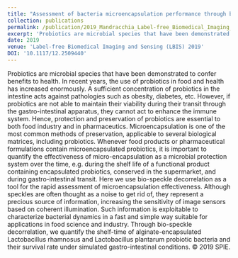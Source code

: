 ```yaml
---
title: "Assessment of bacteria microencapsulation performance through bio-speckle dynamic analysis"
collection: publications
permalink: /publication/2019_Mandracchia_Label-free_Biomedical_Imaging_and_Sensing_(LBIS)_2019
excerpt: 'Probiotics are microbial species that have been demonstrated to confer benefits to health. In recent years, the use of probiotics in food and health has increased enormously. A sufficient concentration of probiotics in the intestine acts against pathologies such as obesity, diabetes, etc. However, if probiotics are not able to maintain their viability during their transit through the gastro-intestinal apparatus, they cannot act to enhance the immune system. Hence, protection and preservation of probiotics are essential to both food industry and in pharmaceutics. Microencapsulation is one of the most common methods of preservation, applicable to several biological matrices, including probiotics. Whenever food products or pharmaceutical formulations contain microencapsulated probiotics, it is important to quantify the effectiveness of micro-encapsulation as a microbial protection system over the time, e.g. during the shelf life of a functional product containing encapsulated probiotics, conserved in the supermarket, and during gastro-intestinal transit. Here we use bio-speckle decorrelation as a tool for the rapid assessment of microencapsulation effectiveness. Although speckles are often thought as a noise to get rid of, they represent a precious source of information, increasing the sensitivity of image sensors based on coherent illumination. Such information is exploitable to characterize bacterial dynamics in a fast and simple way suitable for applications in food science and industry. Through bio-speckle decorrelation, we quantify the shelf-time of alginate-encapsulated Lactobacillus rhamnosus and Lactobacillus plantarum probiotic bacteria and their survival rate under simulated gastro-intestinal conditions. © 2019 SPIE.'
date: 2019
venue: 'Label-free Biomedical Imaging and Sensing (LBIS) 2019'
DOI: '10.1117/12.2509440'
---
```

Probiotics are microbial species that have been demonstrated to confer benefits to health. In recent years, the use of probiotics in food and health has increased enormously. A sufficient concentration of probiotics in the intestine acts against pathologies such as obesity, diabetes, etc. However, if probiotics are not able to maintain their viability during their transit through the gastro-intestinal apparatus, they cannot act to enhance the immune system. Hence, protection and preservation of probiotics are essential to both food industry and in pharmaceutics. Microencapsulation is one of the most common methods of preservation, applicable to several biological matrices, including probiotics. Whenever food products or pharmaceutical formulations contain microencapsulated probiotics, it is important to quantify the effectiveness of micro-encapsulation as a microbial protection system over the time, e.g. during the shelf life of a functional product containing encapsulated probiotics, conserved in the supermarket, and during gastro-intestinal transit. Here we use bio-speckle decorrelation as a tool for the rapid assessment of microencapsulation effectiveness. Although speckles are often thought as a noise to get rid of, they represent a precious source of information, increasing the sensitivity of image sensors based on coherent illumination. Such information is exploitable to characterize bacterial dynamics in a fast and simple way suitable for applications in food science and industry. Through bio-speckle decorrelation, we quantify the shelf-time of alginate-encapsulated Lactobacillus rhamnosus and Lactobacillus plantarum probiotic bacteria and their survival rate under simulated gastro-intestinal conditions. © 2019 SPIE.
